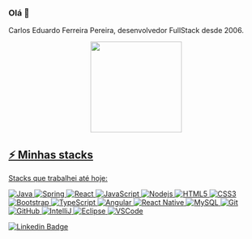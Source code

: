### Olá 👋	
Carlos Eduardo Ferreira Pereira, desenvolvedor FullStack desde 2006.	
<div align="center">	
  <a href="https://github.com/eduardoferreira81">	
  <img height="180em" src="https://github-readme-stats.vercel.app/api?username=eduardoferreira81&show_icons=true&theme=algolia&include_all_commits=true&count_private=true"/>	
  <!--img height="180em" src="https://github-readme-stats.vercel.app/api/top-langs/?username=eduardoferreira81&layout=compact&langs_count=7&theme=algolia"/-->
</div>	
  	
## ⚡ Minhas stacks

Stacks que trabalhei até hoje:

![Java](https://img.shields.io/badge/-Java-007396?style=flat-square&logo=java)
![Spring](https://img.shields.io/badge/-Spring-6DB33F?style=flat-square&logo=spring&logoColor=white)
![React](https://img.shields.io/badge/-React-2496ED?style=flat-square&logo=react&logoColor=white)
![JavaScript](https://img.shields.io/badge/-JavaScript-black?style=flat-square&logo=javascript)
![Nodejs](https://img.shields.io/badge/-Nodejs-339933?style=flat-square&logo=Node.js&logoColor=white)
![HTML5](https://img.shields.io/badge/-HTML5-E34F26?style=flat-square&logo=html5&logoColor=white)
![CSS3](https://img.shields.io/badge/-CSS3-1572B6?style=flat-square&logo=css3)
![Bootstrap](https://img.shields.io/badge/-Bootstrap-563D7C?style=flat-square&logo=bootstrap)
![TypeScript](https://img.shields.io/badge/-TypeScript-007ACC?style=flat-square&logo=typescript)
![Angular](https://img.shields.io/badge/-Angular-DD0031?style=flat-square&logo=angular)
![React Native](https://img.shields.io/badge/-ReactNative-2496ED?style=flat-square&logo=react&logoColor=white)
![MySQL](https://img.shields.io/badge/-MySQL-4479A1?style=flat-square&logo=mysql&logoColor=white)
![Git](https://img.shields.io/badge/-Git-black?style=flat-square&logo=git)
![GitHub](https://img.shields.io/badge/-GitHub-181717?style=flat-square&logo=github)
![IntelliJ](https://img.shields.io/badge/-IntelliJ%20IDEA-black?style=flat-square&logo=intellij-idea&logoColor=white)
![Eclipse](https://img.shields.io/badge/-Eclipse-2C2255?style=flat-square&logo=eclipse&logoColor=white)
![VSCode](https://img.shields.io/badge/-VSCode-007ACC?style=flat-square&logo=visual-studio-code&logoColor=white)
 	
<a href="https://www.linkedin.com/in/carlos-eduardo-ferreira-pereira-30247789/">
<img alt="Linkedin Badge" src="https://img.shields.io/badge/-Eduardo%20Ferreira-blue?style=flat-square&logo=Linkedin&logoColor=white&link=https://www.linkedin.com/in/carlos-eduardo-ferreira-pereira-30247789/"/></a>
